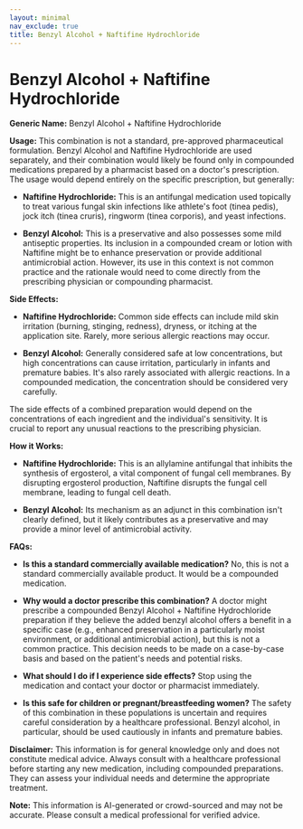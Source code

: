 ```yaml
---
layout: minimal
nav_exclude: true
title: Benzyl Alcohol + Naftifine Hydrochloride
---
```


# Benzyl Alcohol + Naftifine Hydrochloride

**Generic Name:** Benzyl Alcohol + Naftifine Hydrochloride

**Usage:** This combination is not a standard, pre-approved pharmaceutical formulation.  Benzyl Alcohol and Naftifine Hydrochloride are used separately, and their combination would likely be found only in compounded medications prepared by a pharmacist based on a doctor's prescription.  The usage would depend entirely on the specific prescription, but generally:

* **Naftifine Hydrochloride:** This is an antifungal medication used topically to treat various fungal skin infections like athlete's foot (tinea pedis), jock itch (tinea cruris), ringworm (tinea corporis), and yeast infections.

* **Benzyl Alcohol:** This is a preservative and also possesses some mild antiseptic properties. Its inclusion in a compounded cream or lotion with Naftifine might be to enhance preservation or provide additional antimicrobial action.  However, its use in this context is not common practice and the rationale would need to come directly from the prescribing physician or compounding pharmacist.

**Side Effects:**

* **Naftifine Hydrochloride:** Common side effects can include mild skin irritation (burning, stinging, redness), dryness, or itching at the application site.  Rarely, more serious allergic reactions may occur.

* **Benzyl Alcohol:** Generally considered safe at low concentrations, but high concentrations can cause irritation, particularly in infants and premature babies.  It's also rarely associated with allergic reactions. In a compounded medication, the concentration should be considered very carefully.

The side effects of a combined preparation would depend on the concentrations of each ingredient and the individual's sensitivity.  It is crucial to report any unusual reactions to the prescribing physician.


**How it Works:**

* **Naftifine Hydrochloride:** This is an allylamine antifungal that inhibits the synthesis of ergosterol, a vital component of fungal cell membranes. By disrupting ergosterol production, Naftifine disrupts the fungal cell membrane, leading to fungal cell death.

* **Benzyl Alcohol:**  Its mechanism as an adjunct in this combination isn't clearly defined, but it likely contributes as a preservative and may provide a minor level of antimicrobial activity.


**FAQs:**

* **Is this a standard commercially available medication?** No, this is not a standard commercially available product.  It would be a compounded medication.

* **Why would a doctor prescribe this combination?**  A doctor might prescribe a compounded Benzyl Alcohol + Naftifine Hydrochloride preparation if they believe the added benzyl alcohol offers a benefit in a specific case (e.g., enhanced preservation in a particularly moist environment, or additional antimicrobial action), but this is not a common practice.  This decision needs to be made on a case-by-case basis and based on the patient's needs and potential risks.

* **What should I do if I experience side effects?**  Stop using the medication and contact your doctor or pharmacist immediately.

* **Is this safe for children or pregnant/breastfeeding women?** The safety of this combination in these populations is uncertain and requires careful consideration by a healthcare professional.  Benzyl alcohol, in particular, should be used cautiously in infants and premature babies.

**Disclaimer:** This information is for general knowledge only and does not constitute medical advice. Always consult with a healthcare professional before starting any new medication, including compounded preparations.  They can assess your individual needs and determine the appropriate treatment.


**Note:** This information is AI-generated or crowd-sourced and may not be accurate. Please consult a medical professional for verified advice.